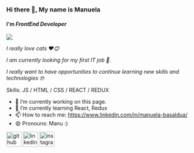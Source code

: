 ### Hi there 👋, My name is Manuela
#### **I'm** ***FrontEnd Developer***
<img src="https://media.giphy.com/media/SScTyz7dQ0Gf7c9dZ9/giphy.gif" />


*I really love cats ❤️😊*

*I am currently looking for my first IT job 🚀.*

*I really want to have opportunities to continue learning new skills and technologies 🤓*

Skills:   JS / HTML / CSS / REACT / REDUX

- 🔭 I’m currently working on this page. 
- 🌱 I’m currently learning React, Redux
- 📫 How to reach me: https://www.linkedin.com/in/manuela-basaldua/ 
- 😄 Pronouns: Manu :) 


[<img src='https://cdn.jsdelivr.net/npm/simple-icons@3.0.1/icons/github.svg' alt='github' height='40'>](https://github.com/https://github.com/ManuBasaldua)  [<img src='https://cdn.jsdelivr.net/npm/simple-icons@3.0.1/icons/linkedin.svg' alt='linkedin' height='40'>](https://www.linkedin.com/in/https://www.linkedin.com/in/manuela-basaldua/)  [<img src='https://cdn.jsdelivr.net/npm/simple-icons@3.0.1/icons/instagram.svg' alt='instagram' height='40'>](https://www.instagram.com/https://www.instagram.com/manu_basaldua17/)  
